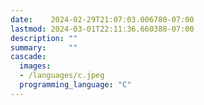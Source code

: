 ```yaml
---
date:    2024-02-29T21:07:03.006780-07:00
lastmod: 2024-03-01T22:11:36.660388-07:00
description: ""
summary:     ""
cascade:
  images:
  - /languages/c.jpeg
  programming_language: "C"
---
```

